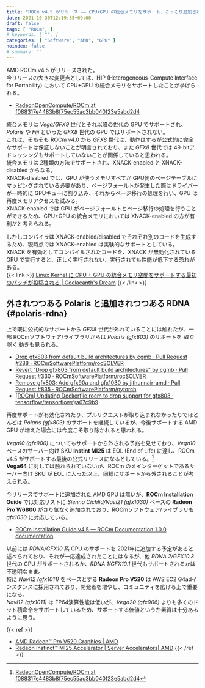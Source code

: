 ```yaml
---
title: "ROCm v4.5 がリリース ―― CPU+GPU の統合メモリをサポート、こっそり追加される RDNA 2 のサポート"
date: 2021-10-30T12:19:55+09:00
draft: false
tags: [ "ROCm", ]
# keywords: [ "", ]
categories: [ "Software", "AMD", "GPU" ]
noindex: false
# summary: ""
---
```


AMD ROCm v4.5 がリリースされた。  
今リリースの大きな変更点としては、HIP (Heterogeneous-Compute Interface for Portability) において CPU+GPU の統合メモリをサポートしたことが挙げられる。  

 * [RadeonOpenCompute/ROCm at f088317e4483b8f75ec55ac3bb040f23e5abd2d4](https://github.com/RadeonOpenCompute/ROCm/tree/f088317e4483b8f75ec55ac3bb040f23e5abd2d4)

統合メモリは *Vega/GFX9* 世代とそれ以降の世代の GPU でサポートされ、*Polaris* や *Fiji* といった *GFX8* 世代の GPU ではサポートされない。  
これは、そもそも ROCm v4.0 から *GFX8* 世代は、動作はするが公式的に完全なサポートは保証しないことが明言されており、また *GFX8* 世代では 49-bitアドレッシングもサポートしていないことが関係していると思われる。  
統合メモリは 2種類の方法でサポートされ、XNACK-enabled と XNACK-disabled からなる。  
XNACK-disabled では、GPU が使うメモリすべてが GPU側のページテーブルにマッピングされている必要があり、ページフォールトが発生した際はドライバーが一時的に GPUキューに割り込み、それからページ移行の処理を行い、GPU は再度メモリアクセスを試みる。  
XNACK-enabled では GPU がページフォールトとページ移行の処理を行うことができるため、CPU+GPU の統合メモリにおいては XNACK-enabled の方が有利だと考えられる。  

しかしコンパイラは XNACK-enabled/disabled でそれぞれ別のコードを生成するため、現時点では XNACK-enabled は実験的なサポートとしている。  
XNACK を有効としてコンパイルされたコードを、XNACK が無効化されている GPU で実行すると、正しく実行されない、実行されても性能が低下する恐れがある。  
{{< link >}} [Linux Kernel に CPU + GPU の統合メモリ空間をサポートする最初のパッチが投稿される | Coelacanth's Dream](/posts/2021/01/07/add-svm-to-amdgpu-kfd/) {{< /link >}}

## 外されつつある Polaris と追加されつつある RDNA {#polaris-rdna}

上で既に公式的なサポートから *GFX8* 世代が外れていることには触れたが、一部 ROCmソフトウェア/ライブラリからは *Polaris (gfx803)* のサポートを *取り除く* 動きも見られる。  

 * [Drop gfx803 from default build architectures by cgmb · Pull Request #288 · ROCmSoftwarePlatform/rocSOLVER](https://github.com/ROCmSoftwarePlatform/rocSOLVER/pull/288)
 * [Revert "Drop gfx803 from default build architectures" by cgmb · Pull Request #330 · ROCmSoftwarePlatform/rocSOLVER](https://github.com/ROCmSoftwarePlatform/rocSOLVER/pull/330)
 * [Remove gfx803; Add gfx90a and gfx1030 by jithunnair-amd · Pull Request #835 · ROCmSoftwarePlatform/pytorch](https://github.com/ROCmSoftwarePlatform/pytorch/pull/835)
 * [[ROCm] Updating Dockerfile.rocm to drop support for gfx803 · tensorflow/tensorflow@a67c9b9](https://github.com/tensorflow/tensorflow/commit/a67c9b9a30815f7d602eb10563d1831e5863e062)

再度サポートが有効化されたり、プルリクエストが取り込まれなかったりでほとんどは *Polaris (gfx803)* のサポートを継続しているが、今後サポートする AMD GPU が増えた場合には今度こそ取り除かれると思われる。  

*Vega10 (gfx900)* についてもサポートから外される予兆を見せており、*Vega10* ベースのサーバー向け SKU **Instint MI25** は EOL (End of Life) に達し、ROCm v4.5 がサポートする最後の公式リリースになるとしている。[^mi25-eol]  
**Vega64** に対しては触れられていないが、ROCm のメインターゲットであるサーバー向け SKU が EOL に入った以上、同様にサポートから外されることが考えられる。  

[^mi25-eol]: [RadeonOpenCompute/ROCm at f088317e4483b8f75ec55ac3bb040f23e5abd2d4](https://github.com/RadeonOpenCompute/ROCm/tree/f088317e4483b8f75ec55ac3bb040f23e5abd2d4#Deprecations)

今リリースでサポートに追加された AMD GPU は無いが、**ROCm Installation Guide** では対応リストに *Sienna Cichlid/Navi21 (gfx1030)* ベースの **Radeon Pro W6800** がさり気なく追加されており、ROCmソフトウェア/ライブラリも *gfx1030* に対応している。  

 * [ROCm Installation Guide v4.5 — ROCm Documentation 1.0.0 documentation](https://rocmdocs.amd.com/en/latest/Installation_Guide/Installation_new.html#confirm-you-have-a-rocm-capable-gpu)

以前には *RDNA/GFX10* 系 GPU のサポートを 2021年に追加する予定があると述べられており、それが一応達成されたことにはなるが、他 *RDNA 2/GFX10.3* 世代の GPU がサポートされるか、*RDNA 1/GFX10.1* 世代もサポートされるかは不透明なまま。  
特に *Navi12 (gfx1011)* をベースとする **Radeon Pro V520** は AWS EC2 G4adインスタンスに採用されており、開発者を増やし、コミュニティを広げる上で重要になる。  
*Navi12 (gfx1011)* は FP64演算性能は低いが、*Vega20 (gfx906)* よりも多くのドット積命令をサポートしているため、サポートする価値というか素質は十分あるように思う。  

{{< ref >}}
 * [AMD Radeon™ Pro V520 Graphics | AMD](https://www.amd.com/en/products/server-accelerators/amd-radeon-pro-v520#product-specs)
 * [Radeon Instinct™ MI25 Accelerator | Server Accelerators| AMD](https://www.amd.com/en/products/professional-graphics/instinct-mi25#product-specs)
{{< /ref >}}
